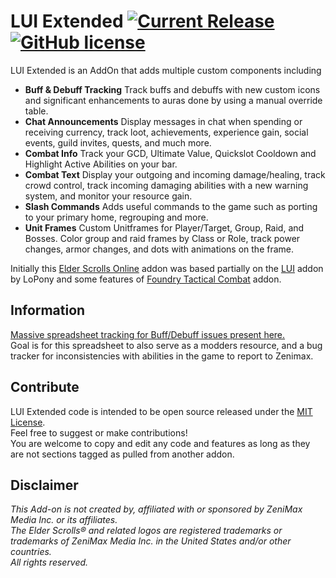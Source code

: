 # LUI Extended [![Current Release](https://img.shields.io/github/release/ArtOfShred/LuiExtended.svg)](https://github.com/ArtOfShred/LuiExtended/releases) [![GitHub license](https://img.shields.io/github/license/ArtOfShred/LuiExtended.svg)](https://github.com/ArtOfShred/LuiExtended/blob/master/LICENSE)

LUI Extended is an AddOn that adds multiple custom components including
- **Buff & Debuff Tracking** Track buffs and debuffs with new custom icons and significant enhancements to auras done by using a manual override table.
- **Chat Announcements** Display messages in chat when spending or receiving currency, track loot, achievements, experience gain, social events, guild invites, quests, and much more.
- **Combat Info** Track your GCD, Ultimate Value, Quickslot Cooldown and Highlight Active Abilities on your bar.
- **Combat Text** Display your outgoing and incoming damage/healing, track crowd control, track incoming damaging abilities with a new warning system, and monitor your resource gain.
- **Slash Commands** Adds useful commands to the game such as porting to your primary home, regrouping and more.
- **Unit Frames** Custom Unitframes for Player/Target, Group, Raid, and Bosses. Color group and raid frames by Class or Role, track power changes, armor changes, and dots with animations on the frame.

Initially this [Elder Scrolls Online][1] addon was based partially on the [LUI][2] addon by LoPony and some features of [Foundry Tactical Combat][3] addon.

## Information
[Massive spreadsheet tracking for Buff/Debuff issues present here.][4]  
Goal is for this spreadsheet to also serve as a modders resource, and a bug tracker for inconsistencies with abilities in the game to report to Zenimax.

## Contribute
LUI Extended code is intended to be open source released under the [MIT License](LICENSE).  
Feel free to suggest or make contributions!  
You are welcome to copy and edit any code and features as long as they are not sections tagged as pulled from another addon.

## Disclaimer
*This Add-on is not created by, affiliated with or sponsored by ZeniMax Media Inc. or its affiliates.  
The Elder Scrolls® and related logos are registered trademarks or trademarks of ZeniMax Media Inc. in the United States and/or other countries.  
All rights reserved.*  

  [1]: https://www.elderscrollsonline.com
  [2]: http://www.esoui.com/downloads/info413-LUI.html
  [3]: http://www.esoui.com/downloads/info28-FoundryTacticalCombat.html
  [4]: https://docs.google.com/spreadsheets/d/1YOCz2ESzmdcs-QZ4whVNtcFDtcglpbiv-VYxUhZHGpk/edit#gid=709796411

